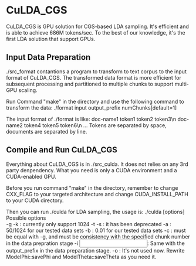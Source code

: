# CuLDA_CGS

CuLDA_CGS is GPU solution for CGS-based LDA sampling. It's efficient and is able to achieve 686M tokens/sec. To the best of our knowledge, it's the first LDA solution that support GPUs.


## Input Data Preparation
./src_format contantions a program to transform to text corpus to the input format of CuLDA_CGS. The transformed data format is more efficient for subsequent processing and partitioned to multiple chunks to support multi-GPU scaling.

Run Command "make" in the directory and use the following command to transform the data:
  ./format input output_prefix numChunks[default=1]

The input format of ./format is like:
  doc-name1 token1 token2 token3\n
  doc-name2 token4 token5 token6\n
  ...
Tokens are separated by space, documents are separated by line.
  
## Compile and Run CuLDA_CGS
Everything about CuLDA_CGS is in ./src_culda. It does not relies on any 3rd party denpendency. What you need is only a CUDA environment and a CUDA-enabled GPU. 

Before you run command "make" in the directory, remember to change CXX_FLAG to your targeted architecture and change CUDA_INSTALL_PATH to your CUDA directory. 

Then you can run ./culda for LDA sampling, the usage is:
  ./culda [options]
 Possible options<br />
 -g <numer of GPUs>
 -k <topic number>: currently only support 1024
 -t <number of iterations>
 -s <number of thread blocks>: it has been deprecated
 -a <alpha>: 50/1024 for our tested data sets
 -b <beta>: 0.01 for our tested data sets
 -c <number of input data chunks>: must be equal with -g, and must be consistency with the specified chunk number in the data prepration stage
 -i <input file name prefix>: Same with the output_prefix in the data preparation stage.
 -o <output file name prefix>: It's not used now. Rewrite ModelPhi::savePhi and ModelTheta::saveTheta as you need it.
  
